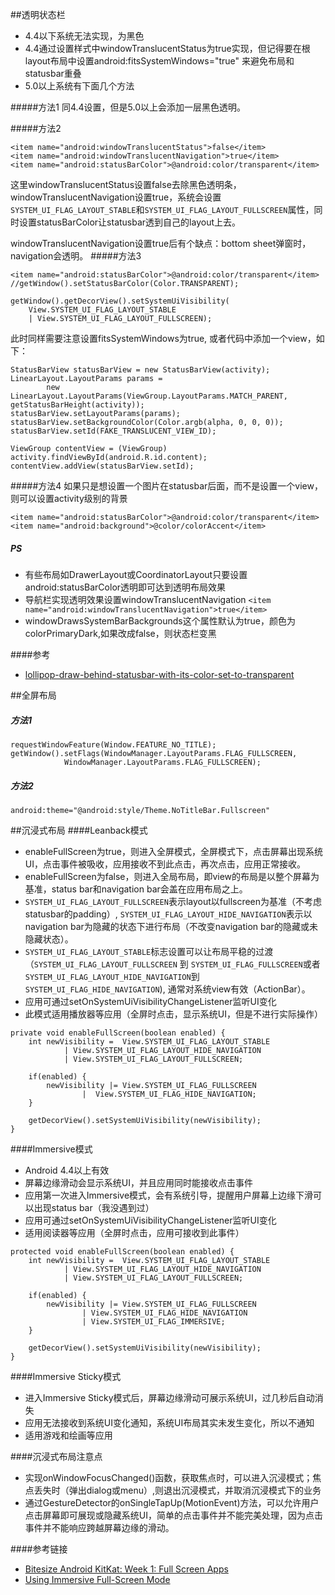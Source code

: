 ##透明状态栏
* 4.4以下系统无法实现，为黑色
* 4.4通过设置样式中windowTranslucentStatus为true实现，但记得要在根layout布局中设置android:fitsSystemWindows="true" 来避免布局和statusbar重叠
* 5.0以上系统有下面几个方法

#####方法1
同4.4设置，但是5.0以上会添加一层黑色透明。

#####方法2

	<item name="android:windowTranslucentStatus">false</item>
	<item name="android:windowTranslucentNavigation">true</item>
	<item name="android:statusBarColor">@android:color/transparent</item>
 
这里windowTranslucentStatus设置false去除黑色透明条，windowTranslucentNavigation设置true，系统会设置`SYSTEM_UI_FLAG_LAYOUT_STABLE`和`SYSTEM_UI_FLAG_LAYOUT_FULLSCREEN`属性，同时设置statusBarColor让statusbar透到自己的layout上去。

windowTranslucentNavigation设置true后有个缺点：bottom sheet弹窗时，navigation会透明。
#####方法3

	<item name="android:statusBarColor">@android:color/transparent</item>
	//getWindow().setStatusBarColor(Color.TRANSPARENT);
	
	getWindow().getDecorView().setSystemUiVisibility(
	    View.SYSTEM_UI_FLAG_LAYOUT_STABLE
	    | View.SYSTEM_UI_FLAG_LAYOUT_FULLSCREEN);  
		    
此时同样需要注意设置fitsSystemWindows为true, 或者代码中添加一个view，如下：
	
    StatusBarView statusBarView = new StatusBarView(activity);
    LinearLayout.LayoutParams params =
            new LinearLayout.LayoutParams(ViewGroup.LayoutParams.MATCH_PARENT, getStatusBarHeight(activity));
    statusBarView.setLayoutParams(params);
    statusBarView.setBackgroundColor(Color.argb(alpha, 0, 0, 0));
    statusBarView.setId(FAKE_TRANSLUCENT_VIEW_ID);
    
    ViewGroup contentView = (ViewGroup) activity.findViewById(android.R.id.content);
    contentView.addView(statusBarView.setId);

#####方法4
如果只是想设置一个图片在statusbar后面，而不是设置一个view，则可以设置activity级别的背景
        
    <item name="android:statusBarColor">@android:color/transparent</item>
    <item name="android:background">@color/colorAccent</item>

##### PS
* 有些布局如DrawerLayout或CoordinatorLayout只要设置android:statusBarColor透明即可达到透明布局效果
* 导航栏实现透明效果设置windowTranslucentNavigation
`<item name="android:windowTranslucentNavigation">true</item>`
* windowDrawsSystemBarBackgrounds这个属性默认为true，颜色为colorPrimaryDark,如果改成false，则状态栏变黑

####参考
* [lollipop-draw-behind-statusbar-with-its-color-set-to-transparent](http://stackoverflow.com/questions/27856603/lollipop-draw-behind-statusbar-with-its-color-set-to-transparent)

##全屏布局
##### 方法1
    requestWindowFeature(Window.FEATURE_NO_TITLE);
    getWindow().setFlags(WindowManager.LayoutParams.FLAG_FULLSCREEN,
                WindowManager.LayoutParams.FLAG_FULLSCREEN);
##### 方法2
	android:theme="@android:style/Theme.NoTitleBar.Fullscreen"
	
##沉浸式布局
####Leanback模式
* enableFullScreen为true，则进入全屏模式，全屏模式下，点击屏幕出现系统UI，点击事件被吸收，应用接收不到此点击，再次点击，应用正常接收。
* enableFullScreen为false，则进入全局布局，即view的布局是以整个屏幕为基准，status bar和navigation bar会盖在应用布局之上。
* `SYSTEM_UI_FLAG_LAYOUT_FULLSCREEN`表示layout以fullscreen为基准（不考虑statusbar的padding）, `SYSTEM_UI_FLAG_LAYOUT_HIDE_NAVIGATION`表示以navigation bar为隐藏的状态下进行布局（不改变navigation bar的隐藏或未隐藏状态）。
* `SYSTEM_UI_FLAG_LAYOUT_STABLE`标志设置可以让布局平稳的过渡（`SYSTEM_UI_FLAG_LAYOUT_FULLSCREEN` 到 `SYSTEM_UI_FLAG_FULLSCREEN`或者`SYSTEM_UI_FLAG_LAYOUT_HIDE_NAVIGATION`到`SYSTEM_UI_FLAG_HIDE_NAVIGATION`), 通常对系统view有效（ActionBar）。
* 应用可通过setOnSystemUiVisibilityChangeListener监听UI变化
* 此模式适用播放器等应用（全屏时点击，显示系统UI，但是不进行实际操作）

```
private void enableFullScreen(boolean enabled) {
    int newVisibility =  View.SYSTEM_UI_FLAG_LAYOUT_STABLE
            | View.SYSTEM_UI_FLAG_LAYOUT_HIDE_NAVIGATION
            | View.SYSTEM_UI_FLAG_LAYOUT_FULLSCREEN;

    if(enabled) {
        newVisibility |= View.SYSTEM_UI_FLAG_FULLSCREEN
                |  View.SYSTEM_UI_FLAG_HIDE_NAVIGATION;
    }

    getDecorView().setSystemUiVisibility(newVisibility);
}
```
####Immersive模式
* Android 4.4以上有效
* 屏幕边缘滑动会显示系统UI，并且应用同时能接收点击事件
* 应用第一次进入Immersive模式，会有系统引导，提醒用户屏幕上边缘下滑可以出现status bar（我没遇到过）
* 应用可通过setOnSystemUiVisibilityChangeListener监听UI变化
* 适用阅读器等应用（全屏时点击，应用可接收到此事件）

```
protected void enableFullScreen(boolean enabled) {
    int newVisibility =  View.SYSTEM_UI_FLAG_LAYOUT_STABLE
            | View.SYSTEM_UI_FLAG_LAYOUT_HIDE_NAVIGATION
            | View.SYSTEM_UI_FLAG_LAYOUT_FULLSCREEN;

    if(enabled) {
        newVisibility |= View.SYSTEM_UI_FLAG_FULLSCREEN
                | View.SYSTEM_UI_FLAG_HIDE_NAVIGATION
                | View.SYSTEM_UI_FLAG_IMMERSIVE;
    }

    getDecorView().setSystemUiVisibility(newVisibility);
}
```   

####Immersive Sticky模式
* 进入Immersive Sticky模式后，屏幕边缘滑动可展示系统UI，过几秒后自动消失
* 应用无法接收到系统UI变化通知，系统UI布局其实未发生变化，所以不通知
* 适用游戏和绘画等应用

####沉浸式布局注意点
* 实现onWindowFocusChanged()函数，获取焦点时，可以进入沉浸模式；焦点丢失时（弹出dialog或menu）,则退出沉浸模式，并取消沉浸模式下的业务
* 通过GestureDetector的onSingleTapUp(MotionEvent)方法，可以允许用户点击屏幕即可展现或隐藏系统UI，简单的点击事件并不能完美处理，因为点击事件并不能响应跨越屏幕边缘的滑动。

####参考链接
* [Bitesize Android KitKat: Week 1: Full Screen Apps](https://www.shinobicontrols.com/blog/bitesize-android-kitkat-week-1-full-screen-apps)
* [Using Immersive Full-Screen Mode](https://developer.android.com/training/system-ui/immersive.html)
